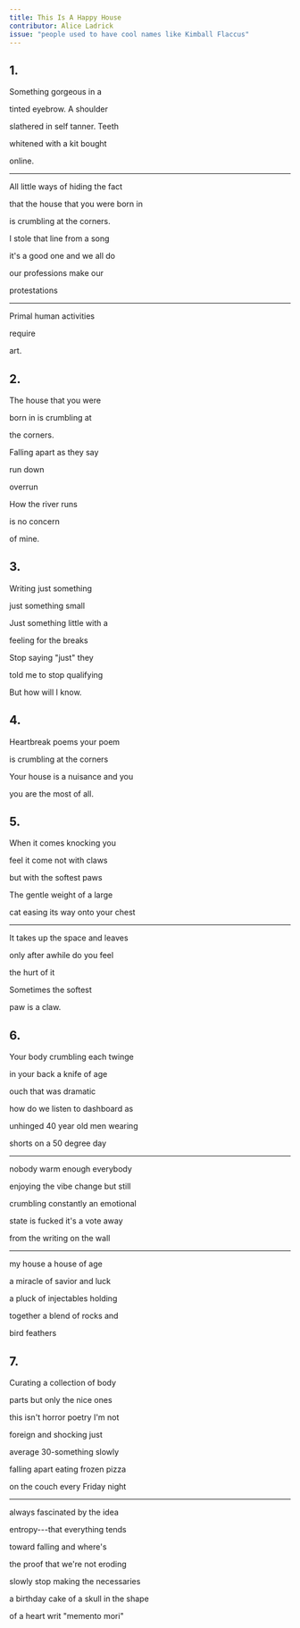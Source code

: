```yaml
---
title: This Is A Happy House
contributor: Alice Ladrick
issue: "people used to have cool names like Kimball Flaccus"
---
```


## 1.

Something gorgeous in a

tinted eyebrow. A shoulder

slathered in self tanner. Teeth

whitened with a kit bought

online.

---

All little ways of hiding the fact

that the house that you were born in

is crumbling at the corners.

I stole that line from a song

it's a good one and we all do

our professions make our

protestations

---

Primal human activities

require

art.

## 2.

The house that you were

born in is crumbling at

the corners.

Falling apart as they say

run down

overrun

How the river runs

is no concern

of mine.

## 3.

Writing just something

just something small

Just something little with a

feeling for the breaks

Stop saying "just" they

told me to stop qualifying

But how will I know.

## 4.

Heartbreak poems your poem

is crumbling at the corners

Your house is a nuisance and you

you are the most of all.

## 5.

When it comes knocking you

feel it come not with claws

but with the softest paws

The gentle weight of a large

cat easing its way onto your chest

---

It takes up the space and leaves

only after awhile do you feel

the hurt of it

Sometimes the softest

paw is a claw.

## 6.

Your body crumbling each twinge

in your back a knife of age

ouch that was dramatic

how do we listen to dashboard as

unhinged 40 year old men wearing

shorts on a 50 degree day

---

nobody warm enough everybody

enjoying the vibe change but still

crumbling constantly an emotional

state is fucked it's a vote away

from the writing on the wall

---

my house a house of age

a miracle of savior and luck

a pluck of injectables holding

together a blend of rocks and

bird feathers

## 7.

Curating a collection of body

parts but only the nice ones

this isn't horror poetry I'm not

foreign and shocking just

average 30-something slowly

falling apart eating frozen pizza

on the couch every Friday night

---

always fascinated by the idea

entropy---that everything tends

toward falling and where's

the proof that we're not eroding

slowly stop making the necessaries

a birthday cake of a skull in the shape

of a heart writ "memento mori"
